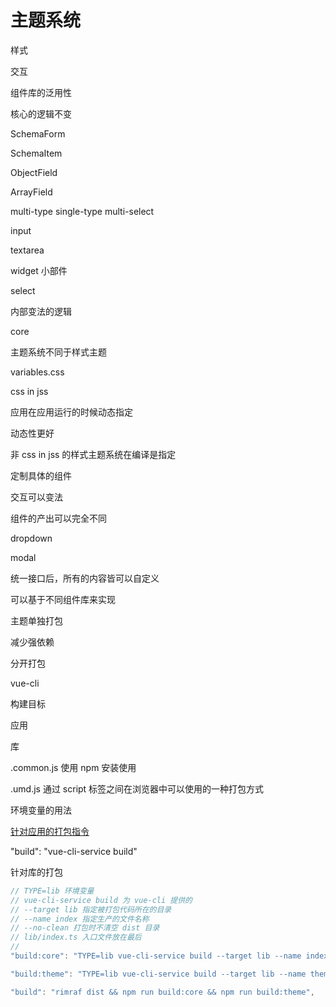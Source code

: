 # 主题系统

样式

交互

组件库的泛用性

核心的逻辑不变

SchemaForm

SchemaItem

ObjectField

ArrayField

multi-type
single-type
multi-select

input

textarea

widget 小部件

select

内部变法的逻辑

core

主题系统不同于样式主题

variables.css

css in jss

应用在应用运行的时候动态指定

动态性更好

非 css in jss 的样式主题系统在编译是指定

定制具体的组件

交互可以变法

组件的产出可以完全不同

dropdown

modal

统一接口后，所有的内容皆可以自定义

可以基于不同组件库来实现

主题单独打包

减少强依赖

分开打包

vue-cli

构建目标

应用

库

.common.js 使用 npm 安装使用

.umd.js 通过 script 标签之间在浏览器中可以使用的一种打包方式

环境变量的用法

[针对应用的打包指令](https://cli.vuejs.org/zh/guide/build-targets.html#%E5%BA%94%E7%94%A8)

"build": "vue-cli-service build"

针对库的打包

```js
// TYPE=lib 环境变量
// vue-cli-service build 为 vue-cli 提供的
// --target lib 指定被打包代码所在的目录
// --name index 指定生产的文件名称
// --no-clean 打包时不清空 dist 目录
// lib/index.ts 入口文件放在最后
//
"build:core": "TYPE=lib vue-cli-service build --target lib --name index --no-clean lib/index.ts",

"build:theme": "TYPE=lib vue-cli-service build --target lib --name theme-default/index --no-clean lib/theme-default/index.tsx",

"build": "rimraf dist && npm run build:core && npm run build:theme",
```
